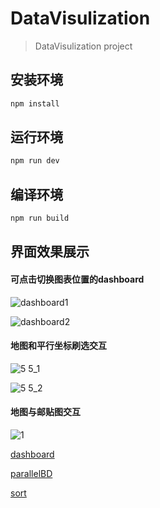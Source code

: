 # DataVisulization

> DataVisulization project


## 安装环境

```bash
npm install
```

## 运行环境

```bash
npm run dev
```

## 编译环境

```bash
npm run build
```

## 界面效果展示

#### 可点击切换图表位置的dashboard

![dashboard1](https://user-images.githubusercontent.com/26807227/37639200-6c311294-2c4b-11e8-8930-08db7b9c150b.png)

![dashboard2](https://user-images.githubusercontent.com/26807227/37639216-7c097922-2c4b-11e8-9f7c-64caefb7e35d.png)

#### 地图和平行坐标刷选交互

![5 5_1](https://user-images.githubusercontent.com/26807227/37639225-8a901870-2c4b-11e8-8ca9-60195e3cf341.png)

![5 5_2](https://user-images.githubusercontent.com/26807227/37639357-0b97d142-2c4c-11e8-9806-c8fa4790462d.png)

#### 地图与邮贴图交互

![1](https://user-images.githubusercontent.com/26807227/37639448-5e656100-2c4c-11e8-9340-111a4cac5dd4.png)

[dashboard](https://lulujianglab.github.io/DataVisualization/#/dashboard)

[parallelBD](https://lulujianglab.github.io/DataVisualization/#/parallelBD)

[sort](https://lulujianglab.github.io/DataVisualization/#/sort)
